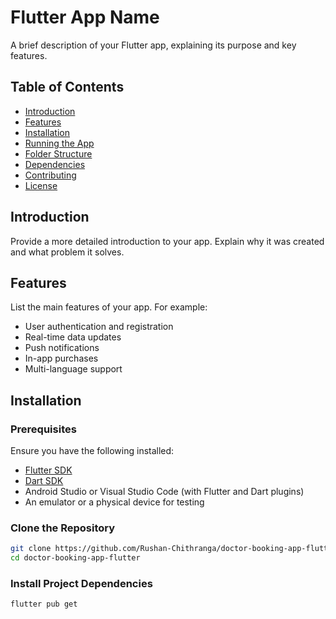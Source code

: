 # Flutter App Name

A brief description of your Flutter app, explaining its purpose and key features.

## Table of Contents

- [Introduction](#introduction)
- [Features](#features)
- [Installation](#installation)
- [Running the App](#running-the-app)
- [Folder Structure](#folder-structure)
- [Dependencies](#dependencies)
- [Contributing](#contributing)
- [License](#license)

## Introduction

Provide a more detailed introduction to your app. Explain why it was created and what problem it solves.

## Features

List the main features of your app. For example:

- User authentication and registration
- Real-time data updates
- Push notifications
- In-app purchases
- Multi-language support

## Installation

### Prerequisites

Ensure you have the following installed:

- [Flutter SDK](https://flutter.dev/docs/get-started/install)
- [Dart SDK](https://dart.dev/get-dart)
- Android Studio or Visual Studio Code (with Flutter and Dart plugins)
- An emulator or a physical device for testing

### Clone the Repository

```bash
git clone https://github.com/Rushan-Chithranga/doctor-booking-app-flutter.git
cd doctor-booking-app-flutter
```

### Install Project Dependencies

```bash
flutter pub get
